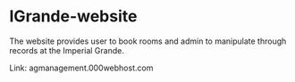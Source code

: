 # IGrande-website
The website provides user to book rooms and admin to manipulate through records at the Imperial Grande.

Link: agmanagement.000webhost.com
